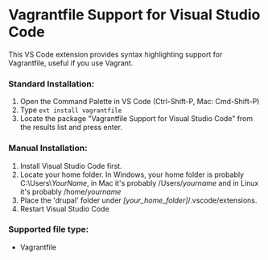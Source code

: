 # Vagrantfile Support for Visual Studio Code

This VS Code extension provides syntax highlighting support for Vagrantfile, useful if you use Vagrant.

### Standard Installation:

1. Open the Command Palette in VS Code (Ctrl-Shift-P, Mac: Cmd-Shift-P)
2. Type `ext install vagrantfile`
3. Locate the package "Vagrantfile Support for Visual Studio Code" from the results list and press enter.

### Manual Installation:

1. Install Visual Studio Code first.
2. Locate your home folder. In Windows, your home folder is probably C:\Users\\*YourName*, in Mac it's probably /Users/*yourname* and in Linux it's probably /home/*yourname*
3. Place the 'drupal' folder under *[your_home_folder]*/.vscode/extensions.
4. Restart Visual Studio Code

### Supported file type:

* Vagrantfile